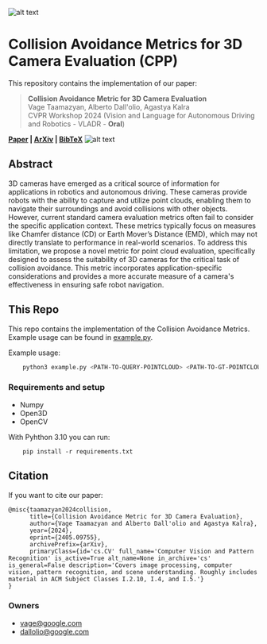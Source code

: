 ![alt text](images/logo.png)

# Collision Avoidance Metrics for 3D Camera Evaluation (CPP)

This repository contains the implementation of our paper:
> **Collision Avoidance Metric for 3D Camera Evaluation**\
> Vage Taamazyan, Alberto Dall'olio, Agastya Kalra \
> CVPR Workshop 2024 (Vision and Language for Autonomous Driving and Robotics - VLADR - **Oral**)

**[Paper](https://arxiv.org/pdf/2405.09755)  | [ArXiv](https://arxiv.org/abs/2405.09755) | [BibTeX](#citation)** 
![alt text](images/collision_metric_viz.png)


## Abstract
3D cameras have emerged as a critical source of information for applications in robotics and autonomous driving. These cameras provide robots with the ability to capture and utilize point clouds, enabling them to navigate their surroundings and avoid collisions with other objects. However, current standard camera evaluation metrics often fail to consider the specific application context. These metrics typically focus on measures like Chamfer distance (CD) or Earth Mover’s Distance (EMD), which may not directly translate to performance in real-world scenarios. To address this limitation, we propose a novel metric for point cloud evaluation, specifically designed to assess the suitability of 3D cameras for the critical task of collision avoidance. This metric incorporates application-specific considerations and provides a more accurate measure of a camera's effectiveness in ensuring safe robot navigation.

## This Repo
This repo contains the implementation of the Collision Avoidance Metrics. Example usage can be found in [example.py](example.py).

Example usage:

```sh
    python3 example.py <PATH-TO-QUERY-POINTCLOUD> <PATH-TO-GT-POINTCLOUD>
```

### Requirements and setup

- Numpy
- Open3D
- OpenCV

With Pyhthon 3.10 you can run:
```
    pip install -r requirements.txt
```

## Citation
If you want to cite our paper:

```
@misc{taamazyan2024collision,
      title={Collision Avoidance Metric for 3D Camera Evaluation}, 
      author={Vage Taamazyan and Alberto Dall'olio and Agastya Kalra},
      year={2024},
      eprint={2405.09755},
      archivePrefix={arXiv},
      primaryClass={id='cs.CV' full_name='Computer Vision and Pattern Recognition' is_active=True alt_name=None in_archive='cs' is_general=False description='Covers image processing, computer vision, pattern recognition, and scene understanding. Roughly includes material in ACM Subject Classes I.2.10, I.4, and I.5.'}
}
```

### Owners
- vage@google.com
- dallolio@google.com